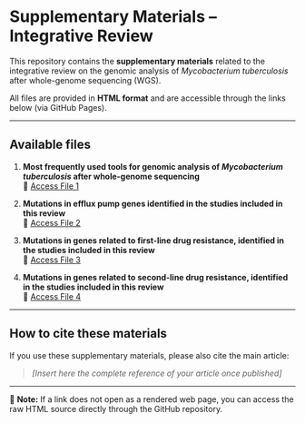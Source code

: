 # Supplementary Materials – Integrative Review

This repository contains the **supplementary materials** related to the integrative review on the genomic analysis of *Mycobacterium tuberculosis* after whole-genome sequencing (WGS).  

All files are provided in **HTML format** and are accessible through the links below (via GitHub Pages).

---

## Available files

1. **Most frequently used tools for genomic analysis of *Mycobacterium tuberculosis* after whole-genome sequencing**  
   🔗 [Access File 1](https://combilab-furg.github.io/supplementary-materials_article_Conrado/table_mutations_efflux%20pumps)


2. **Mutations in efflux pump genes identified in the studies included in this review**  
   🔗 [Access File 2](https://combilab-furg.github.io/supplementary-materials_article_Conrado/table_mutations_efflux%20pumps)


3. **Mutations in genes related to first-line drug resistance, identified in the studies included in this review**  
   🔗 [Access File 3](https://combilab-furg.github.io/supplementary-materials_article_Conrado/table_mutations_first%20line)

4. **Mutations in genes related to second-line drug resistance, identified in the studies included in this review**  
   🔗 [Access File 4](https://combilab-furg.github.io/supplementary-materials_article_Conrado/table_mutations_second%20line)


---

## How to cite these materials
If you use these supplementary materials, please also cite the main article:

> *[Insert here the complete reference of your article once published]*

---

📌 **Note:** If a link does not open as a rendered web page, you can access the raw HTML source directly through the GitHub repository.  
